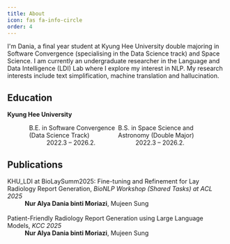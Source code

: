 ```yaml
---
title: About
icon: fas fa-info-circle
order: 4
---
```

<style>
    .column {
        float: left;
        width:45%;
    }

    .row {
        margin-left: 50px;
    }

    .row:after {
        content: "";
        display: table;
        clear: both;
    }
</style>

I'm Dania, a final year student at Kyung Hee University double majoring in Software Convergence (specialising in the Data Science track) and Space Science. I am currently an undergraduate researcher in the Language and Data Intelligence (LDI) Lab where I explore my interest in NLP. My research interests include text simplification, machine translation and hallucination.

## Education

**Kyung Hee University**
<div>
<dl>
<div class='row'>
<div class='column'>

<dt>B.E. in Software Convergence (Data Science Track)</dt>
<dd>2022.3 – 2026.2.</dd>

</div>

<div class='column'>
<dt>B.S. in Space Science and Astronomy (Double Major)</dt>
<dd>2022.3 – 2026.2.</dd>
</div>
</div>
</dl>
</div>

## Publications

<dl> 
<dt>KHU_LDI at BioLaySumm2025: Fine-tuning and Refinement for Lay Radiology Report Generation, <i>BioNLP Workshop (Shared Tasks) at ACL 2025</i></dt>
<dd><b>Nur Alya Dania binti Moriazi</b>, Mujeen Sung</dd>
<br>
<dt>Patient-Friendly Radiology Report Generation using Large Language Models, <i>KCC 2025</i></dt>
<dd><b>Nur Alya Dania binti Moriazi</b>, Mujeen Sung</dd>
</dl>